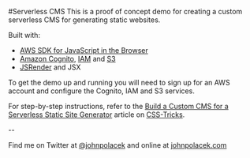 #Serverless CMS
This is a proof of concept demo for creating a custom serverless CMS for generating static websites.

Built with:

- [AWS SDK for JavaScript in the Browser](https://aws.amazon.com/sdk-for-browser/)
- [Amazon Cognito](https://aws.amazon.com/cognito/), [IAM](https://aws.amazon.com/iam/) and [S3](https://aws.amazon.com/s3/)
- [JSRender](https://github.com/BorisMoore/jsrender) and JSX

To get the demo up and running you will need to sign up for an AWS account and configure the Cognito, IAM and S3 services.

For step-by-step instructions, refer to the [Build a Custom CMS for a Serverless Static Site Generator](https://css-tricks.com/build-custom-cms-serverless-static-site-generator/) article on [CSS-Tricks](https://css-tricks.com/).

--

Find me on Twitter at [@johnpolacek](https://twitter.com/johnpolacek) and online at [johnpolacek.com](http://johnpolacek.com/)

